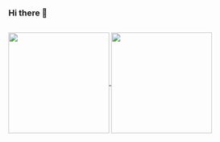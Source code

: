 ### Hi there 👋

##
<div style="align-in-block">


<a href="https://github.com/anuraghazra/github-readme-stats">
  <img height=200 align="center" src="https://github-readme-stats.vercel.app/api?username=vstmelo&layout=compact&theme=dracula" />
</a>
<a href="https://github.com/anuraghazra/convoychat">
  <img height=200 align="center" src="https://github-readme-stats.vercel.app/api/top-langs?username=vstmelo&layout=compact&langs_count=8&card_width=320&theme=dracula" />
</a>
</div>
